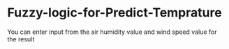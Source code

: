 # Fuzzy-logic-for-Predict-Temprature
You can enter input from the air humidity value and wind speed value for the result
